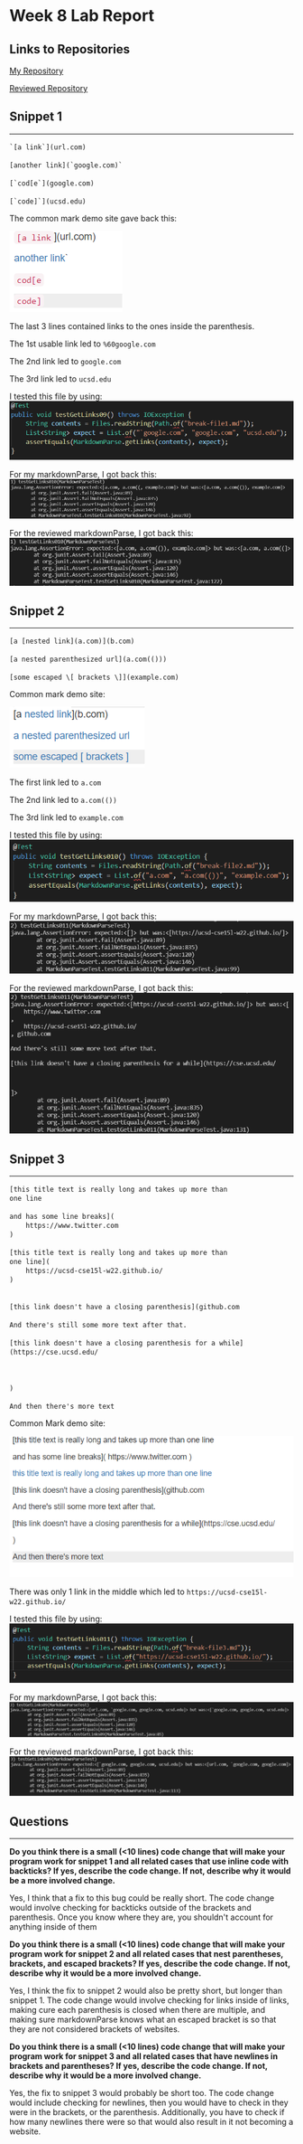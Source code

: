 # Week 8 Lab Report
## Links to Repositories
[My Repository](https://github.com/c5du/markdown-parse)

[Reviewed Repository](https://github.com/annakkin/markdown-parse)
## Snippet 1


---

```
`[a link`](url.com)

[another link](`google.com)`

[`cod[e`](google.com)

[`code]`](ucsd.edu)
```
The common mark demo site gave back this:

![snippet1return](photos/snippet1return.png)

The last 3 lines contained links to the ones inside the parenthesis.

The 1st usable link led to `%60google.com`

The 2nd link led to `google.com`

The 3rd link led to `ucsd.edu`

I tested this file by using:
![test1](photos/test1.png)

For my markdownParse, I got back this:
![my1](photos/my1.png)

For the reviewed markdownParse, I got back this:
![review1](photos/review1.png)

## Snippet 2


---

```
[a [nested link](a.com)](b.com)

[a nested parenthesized url](a.com(()))

[some escaped \[ brackets \]](example.com)
```
Common mark demo site:

![snippet2return](photos/snippet2return.png)

The first link led to `a.com`

The 2nd link led to `a.com(())`

The 3rd link led to `example.com`

I tested this file by using:
![test2](photos/test2.png)

For my markdownParse, I got back this:
![my2](photos/my2.png)

For the reviewed markdownParse, I got back this:
![review2](photos/review2.png)

## Snippet 3


---

```
[this title text is really long and takes up more than 
one line

and has some line breaks](
    https://www.twitter.com
)

[this title text is really long and takes up more than 
one line](
    https://ucsd-cse15l-w22.github.io/
)


[this link doesn't have a closing parenthesis](github.com

And there's still some more text after that.

[this link doesn't have a closing parenthesis for a while](https://cse.ucsd.edu/



)

And then there's more text
```
Common Mark demo site:

![snippet3return](photos/snippet3return.png)

There was only 1 link in the middle which led to `https://ucsd-cse15l-w22.github.io/`

I tested this file by using:
![test3](photos/test3.png)

For my markdownParse, I got back this:
![my3](photos/my3.png)

For the reviewed markdownParse, I got back this:
![review3](photos/review3.png)

## Questions


---

**Do you think there is a small (<10 lines) code change that will make your program work for snippet 1 and all related cases that use inline code with backticks? If yes, describe the code change. If not, describe why it would be a more involved change.**

Yes, I think that a fix to this bug could be really short. The code change would involve checking for backticks outside of the brackets and parenthesis. Once you know where they are, you shouldn't account for anything inside of them

**Do you think there is a small (<10 lines) code change that will make your program work for snippet 2 and all related cases that nest parentheses, brackets, and escaped brackets? If yes, describe the code change. If not, describe why it would be a more involved change.**

Yes, I think the fix to snippet 2 would also be pretty short, but longer than snippet 1. The code change would involve checking for links inside of links, making cure each parenthesis is closed when there are multiple, and making sure markdownParse knows what an escaped bracket is so that they are not considered brackets of websites.

**Do you think there is a small (<10 lines) code change that will make your program work for snippet 3 and all related cases that have newlines in brackets and parentheses? If yes, describe the code change. If not, describe why it would be a more involved change.**

Yes, the fix to snippet 3 would probably be short too. The code change would include checking for newlines, then you would have to check in they were in the brackets, or the parenthesis. Additionally, you have to check if how many newlines there were so that would also result in it not becoming a website.
